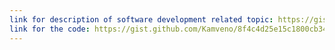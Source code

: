 ```yaml
---
link for description of software development related topic: https://gist.github.com/Kamveno/656d21248b5bc89a2d40fff555d5150c
link for the code: https://gist.github.com/Kamveno/8f4c4d25e15c1800cb3444f133bc5690
---
```

